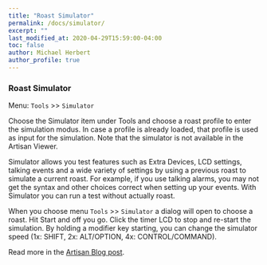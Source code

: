```yaml
---
title: "Roast Simulator"
permalink: /docs/simulator/
excerpt: ""
last_modified_at: 2020-04-29T15:59:00-04:00
toc: false
author: Michael Herbert
author_profile: true
---
```


### Roast Simulator

Menu: `Tools` >> `Simulator`

Choose the Simulator item under Tools and choose a roast profile to enter the simulation modus. In case a profile is already loaded, that profile is used as input for the simulation. Note that the simulator is not available in the Artisan Viewer.

Simulator allows you test features such as Extra Devices, LCD settings, talking events and a wide variety of settings by using a previous roast to simulate a current roast.  For example, if you use talking alarms, you may not get the syntax and other choices correct when setting up your events.  With Simulator you can run a test without actually roast.  

When you choose menu `Tools` >> `Simulator` a dialog will open to choose a roast.  Hit Start and off you go.  Click the timer LCD to stop and re-start the simulation. By holding a modifier key starting, you can change the simulator speed (1x: SHIFT, 2x: ALT/OPTION, 4x: CONTROL/COMMAND).

Read more in the [Artisan Blog post](https://artisan-roasterscope.blogspot.com/2020/05/roast-simulator.html).



